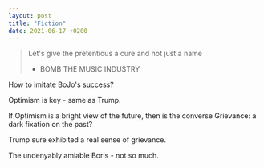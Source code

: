 ```yaml
---
layout: post
title: "Fiction"
date: 2021-06-17 +0200
---
```


> Let's give the pretentious a cure and not just a name
> - BOMB THE MUSIC INDUSTRY

How to imitate BoJo's success?

Optimism is key - same as Trump.

If Optimism is a bright view of the future, then is the converse Grievance: a dark fixation on the past?

Trump sure exhibited a real sense of grievance.

The undenyably amiable Boris - not so much.

